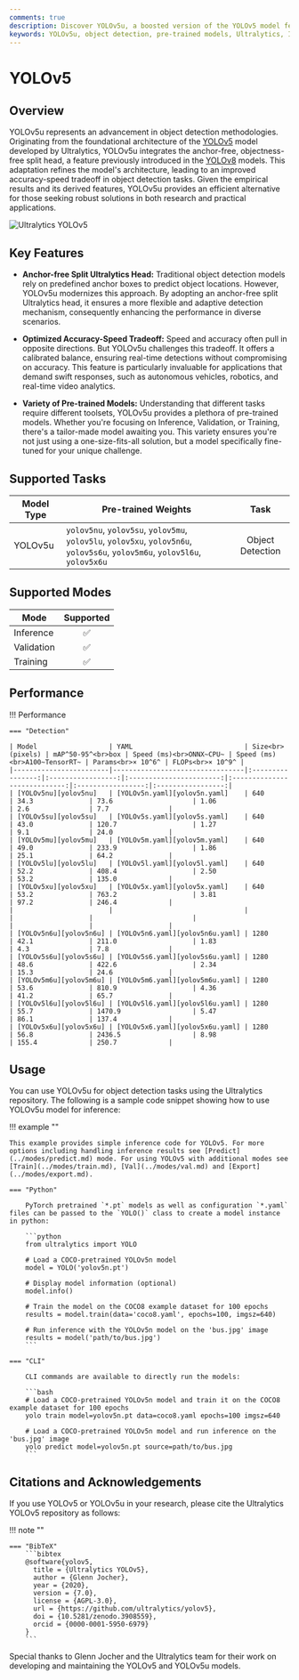 ```yaml
---
comments: true
description: Discover YOLOv5u, a boosted version of the YOLOv5 model featuring an improved accuracy-speed tradeoff and numerous pre-trained models for various object detection tasks.
keywords: YOLOv5u, object detection, pre-trained models, Ultralytics, Inference, Validation, YOLOv5, YOLOv8, anchor-free, objectness-free, real-time applications, machine learning
---
```


# YOLOv5

## Overview

YOLOv5u represents an advancement in object detection methodologies. Originating from the foundational architecture of the [YOLOv5](https://github.com/ultralytics/yolov5) model developed by Ultralytics, YOLOv5u integrates the anchor-free, objectness-free split head, a feature previously introduced in the [YOLOv8](yolov8.md) models. This adaptation refines the model's architecture, leading to an improved accuracy-speed tradeoff in object detection tasks. Given the empirical results and its derived features, YOLOv5u provides an efficient alternative for those seeking robust solutions in both research and practical applications.

![Ultralytics YOLOv5](https://raw.githubusercontent.com/ultralytics/assets/main/yolov5/v70/splash.png)

## Key Features

- **Anchor-free Split Ultralytics Head:** Traditional object detection models rely on predefined anchor boxes to predict object locations. However, YOLOv5u modernizes this approach. By adopting an anchor-free split Ultralytics head, it ensures a more flexible and adaptive detection mechanism, consequently enhancing the performance in diverse scenarios.

- **Optimized Accuracy-Speed Tradeoff:** Speed and accuracy often pull in opposite directions. But YOLOv5u challenges this tradeoff. It offers a calibrated balance, ensuring real-time detections without compromising on accuracy. This feature is particularly invaluable for applications that demand swift responses, such as autonomous vehicles, robotics, and real-time video analytics.

- **Variety of Pre-trained Models:** Understanding that different tasks require different toolsets, YOLOv5u provides a plethora of pre-trained models. Whether you're focusing on Inference, Validation, or Training, there's a tailor-made model awaiting you. This variety ensures you're not just using a one-size-fits-all solution, but a model specifically fine-tuned for your unique challenge.

## Supported Tasks

| Model Type | Pre-trained Weights                                                                                                         | Task             |
|------------|-----------------------------------------------------------------------------------------------------------------------------|:----------------:|
| YOLOv5u    | `yolov5nu`, `yolov5su`, `yolov5mu`, `yolov5lu`, `yolov5xu`, `yolov5n6u`, `yolov5s6u`, `yolov5m6u`, `yolov5l6u`, `yolov5x6u` | Object Detection |

## Supported Modes

| Mode       | Supported          |
|------------|:------------------:|
| Inference  | :white_check_mark: |
| Validation | :white_check_mark: |
| Training   | :white_check_mark: |

## Performance

!!! Performance

    === "Detection"

    | Model                  | YAML                            | Size<br>(pixels) | mAP^50-95^<br>box | Speed (ms)<br>ONNX~CPU~ | Speed (ms)<br>A100~TensorRT~ | Params<br>× 10^6^ | FLOPs<br>× 10^9^ |
    |------------------------|---------------------------------|:----------------:|:-----------------:|:-----------------------:|:----------------------------:|:-----------------:|:-----------------:|
    | [YOLOv5nu][yolov5nu]   | [YOLOv5n.yaml][yolov5n.yaml]    | 640              | 34.3              | 73.6                    | 1.06                         | 2.6               | 7.7               |
    | [YOLOv5su][yolov5su]   | [YOLOv5s.yaml][yolov5s.yaml]    | 640              | 43.0              | 120.7                   | 1.27                         | 9.1               | 24.0              |
    | [YOLOv5mu][yolov5mu]   | [YOLOv5m.yaml][yolov5m.yaml]    | 640              | 49.0              | 233.9                   | 1.86                         | 25.1              | 64.2              |
    | [YOLOv5lu][yolov5lu]   | [YOLOv5l.yaml][yolov5l.yaml]    | 640              | 52.2              | 408.4                   | 2.50                         | 53.2              | 135.0             |
    | [YOLOv5xu][yolov5xu]   | [YOLOv5x.yaml][yolov5x.yaml]    | 640              | 53.2              | 763.2                   | 3.81                         | 97.2              | 246.4             |
    |                        |                                 |                  |                   |                         |                              |                   |                   |
    | [YOLOv5n6u][yolov5n6u] | [YOLOv5n6.yaml][yolov5n6u.yaml] | 1280             | 42.1              | 211.0                   | 1.83                         | 4.3               | 7.8               |
    | [YOLOv5s6u][yolov5s6u] | [YOLOv5s6.yaml][yolov5s6u.yaml] | 1280             | 48.6              | 422.6                   | 2.34                         | 15.3              | 24.6              |
    | [YOLOv5m6u][yolov5m6u] | [YOLOv5m6.yaml][yolov5m6u.yaml] | 1280             | 53.6              | 810.9                   | 4.36                         | 41.2              | 65.7              |
    | [YOLOv5l6u][yolov5l6u] | [YOLOv5l6.yaml][yolov5l6u.yaml] | 1280             | 55.7              | 1470.9                  | 5.47                         | 86.1              | 137.4             |
    | [YOLOv5x6u][yolov5x6u] | [YOLOv5x6.yaml][yolov5x6u.yaml] | 1280             | 56.8              | 2436.5                  | 8.98                         | 155.4             | 250.7             |

## Usage

You can use YOLOv5u for object detection tasks using the Ultralytics repository. The following is a sample code snippet showing how to use YOLOv5u model for inference:

!!! example ""

    This example provides simple inference code for YOLOv5. For more options including handling inference results see [Predict](../modes/predict.md) mode. For using YOLOv5 with additional modes see [Train](../modes/train.md), [Val](../modes/val.md) and [Export](../modes/export.md).

    === "Python"

        PyTorch pretrained `*.pt` models as well as configuration `*.yaml` files can be passed to the `YOLO()` class to create a model instance in python:

        ```python
        from ultralytics import YOLO

        # Load a COCO-pretrained YOLOv5n model
        model = YOLO('yolov5n.pt')

        # Display model information (optional)
        model.info()

        # Train the model on the COCO8 example dataset for 100 epochs
        results = model.train(data='coco8.yaml', epochs=100, imgsz=640)

        # Run inference with the YOLOv5n model on the 'bus.jpg' image
        results = model('path/to/bus.jpg')
        ```

    === "CLI"

        CLI commands are available to directly run the models:

        ```bash
        # Load a COCO-pretrained YOLOv5n model and train it on the COCO8 example dataset for 100 epochs
        yolo train model=yolov5n.pt data=coco8.yaml epochs=100 imgsz=640

        # Load a COCO-pretrained YOLOv5n model and run inference on the 'bus.jpg' image
        yolo predict model=yolov5n.pt source=path/to/bus.jpg
        ```

## Citations and Acknowledgements

If you use YOLOv5 or YOLOv5u in your research, please cite the Ultralytics YOLOv5 repository as follows:

!!! note ""

    === "BibTeX"
        ```bibtex
        @software{yolov5,
          title = {Ultralytics YOLOv5},
          author = {Glenn Jocher},
          year = {2020},
          version = {7.0},
          license = {AGPL-3.0},
          url = {https://github.com/ultralytics/yolov5},
          doi = {10.5281/zenodo.3908559},
          orcid = {0000-0001-5950-6979}
        }
        ```

Special thanks to Glenn Jocher and the Ultralytics team for their work on developing and maintaining the YOLOv5 and YOLOv5u models.

[yolov5nu]: https://github.com/ultralytics/assets/releases/download/v0.0.0/yolov5nu.pt
[yolov5su]: https://github.com/ultralytics/assets/releases/download/v0.0.0/yolov5su.pt
[yolov5mu]: https://github.com/ultralytics/assets/releases/download/v0.0.0/yolov5mu.pt
[yolov5lu]: https://github.com/ultralytics/assets/releases/download/v0.0.0/yolov5lu.pt
[yolov5xu]: https://github.com/ultralytics/assets/releases/download/v0.0.0/yolov5xu.pt
[yolov5n.yaml]: https://github.com/ultralytics/ultralytics/blob/main/ultralytics/cfg/models/v5/yolov5.yaml
[yolov5s.yaml]: https://github.com/ultralytics/ultralytics/blob/main/ultralytics/cfg/models/v5/yolov5.yaml
[yolov5m.yaml]: https://github.com/ultralytics/ultralytics/blob/main/ultralytics/cfg/models/v5/yolov5.yaml
[yolov5l.yaml]: https://github.com/ultralytics/ultralytics/blob/main/ultralytics/cfg/models/v5/yolov5.yaml
[yolov5x.yaml]: https://github.com/ultralytics/ultralytics/blob/main/ultralytics/cfg/models/v5/yolov5.yaml
[yolov5n6u]: https://github.com/ultralytics/assets/releases/download/v0.0.0/yolov5n6u.pt
[yolov5s6u]: https://github.com/ultralytics/assets/releases/download/v0.0.0/yolov5s6u.pt
[yolov5m6u]: https://github.com/ultralytics/assets/releases/download/v0.0.0/yolov5m6u.pt
[yolov5l6u]: https://github.com/ultralytics/assets/releases/download/v0.0.0/yolov5l6u.pt
[yolov5x6u]: https://github.com/ultralytics/assets/releases/download/v0.0.0/yolov5x6u.pt
[yolov5n6u.yaml]: https://github.com/ultralytics/ultralytics/blob/main/ultralytics/cfg/models/v5/yolov5-p6.yaml
[yolov5s6u.yaml]: https://github.com/ultralytics/ultralytics/blob/main/ultralytics/cfg/models/v5/yolov5-p6.yaml
[yolov5m6u.yaml]: https://github.com/ultralytics/ultralytics/blob/main/ultralytics/cfg/models/v5/yolov5-p6.yaml
[yolov5l6u.yaml]: https://github.com/ultralytics/ultralytics/blob/main/ultralytics/cfg/models/v5/yolov5-p6.yaml
[yolov5x6u.yaml]: https://github.com/ultralytics/ultralytics/blob/main/ultralytics/cfg/models/v5/yolov5-p6.yaml